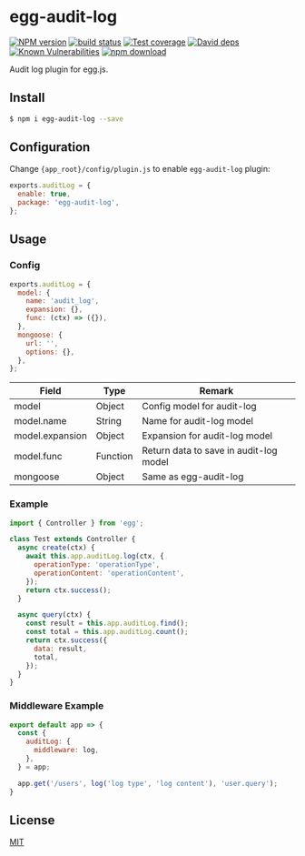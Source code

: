 # egg-audit-log

[![NPM version][npm-image]][npm-url]
[![build status][travis-image]][travis-url]
[![Test coverage][codecov-image]][codecov-url]
[![David deps][david-image]][david-url]
[![Known Vulnerabilities][snyk-image]][snyk-url]
[![npm download][download-image]][download-url]

[npm-image]: https://img.shields.io/npm/v/egg-audit-log.svg?style=flat-square
[npm-url]: https://npmjs.org/package/egg-audit-log
[travis-image]: https://img.shields.io/travis/mintsweet/egg-audit-log.svg?style=flat-square
[travis-url]: https://travis-ci.org/mintsweet/egg-audit-log
[codecov-image]: https://img.shields.io/codecov/c/github/mintsweet/egg-audit-log.svg?style=flat-square
[codecov-url]: https://codecov.io/github/mintsweet/egg-audit-log?branch=master
[david-image]: https://img.shields.io/david/mintsweet/egg-audit-log.svg?style=flat-square
[david-url]: https://david-dm.org/mintsweet/egg-audit-log
[snyk-image]: https://snyk.io/test/npm/egg-audit-log/badge.svg?style=flat-square
[snyk-url]: https://snyk.io/test/npm/egg-audit-log
[download-image]: https://img.shields.io/npm/dm/egg-audit-log.svg?style=flat-square
[download-url]: https://npmjs.org/package/egg-audit-log

Audit log plugin for egg.js.

## Install

```bash
$ npm i egg-audit-log --save
```

## Configuration

Change `{app_root}/config/plugin.js` to enable `egg-audit-log` plugin:

```javascript
exports.auditLog = {
  enable: true,
  package: 'egg-audit-log',
};
```

## Usage

### Config

```javascript
exports.auditLog = {
  model: {
    name: 'audit_log',
    expansion: {},
    func: (ctx) => ({}),
  },
  mongoose: {
    url: '',
    options: {},
  },
};
```

| Field           | Type     | Remark                                 |
| --------------- | -------- | -------------------------------------- |
| model           | Object   | Config model for audit-log             |
| model.name      | String   | Name for audit-log model               |
| model.expansion | Object   | Expansion for audit-log model          |
| model.func      | Function | Return data to save in audit-log model |
| mongoose        | Object   | Same as egg-audit-log                  |

### Example

```javascript
import { Controller } from 'egg';

class Test extends Controller {
  async create(ctx) {
    await this.app.auditLog.log(ctx, {
      operationType: 'operationType',
      operationContent: 'operationContent',
    });
    return ctx.success();
  }

  async query(ctx) {
    const result = this.app.auditLog.find();
    const total = this.app.auditLog.count();
    return ctx.success({
      data: result,
      total,
    });
  }
}
```

### Middleware Example

```javascript
export default app => {
  const {
    auditLog: {
      middleware: log,
    },
  } = app;

  app.get('/users', log('log type', 'log content'), 'user.query');
}
```

## License

[MIT](LICENSE)
